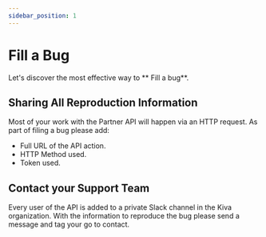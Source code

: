 ```yaml
---
sidebar_position: 1
---
```


# Fill a Bug

Let's discover the most effective way to ** Fill a bug**.

## Sharing All Reproduction Information

Most of your work with the Partner API will happen via an HTTP request.
As part of filing a bug please add:

* Full URL of the API action.
* HTTP Method used.
* Token used.

## Contact your Support Team

Every user of the API is added to a private Slack channel in the Kiva organization. 
With the information to reproduce the bug please send a message and tag your go to
contact.